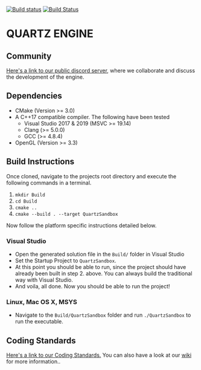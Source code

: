 [![Build status](https://ci.appveyor.com/api/projects/status/ryoqb5xj56jq0e04?svg=true)](https://ci.appveyor.com/project/GentenStudios/QuartzEngine) [![Build Status](https://api.travis-ci.org/GentenStudios/QuartzEngine.svg?branch=develop)](https://travis-ci.org/GentenStudios/QuartzEngine)
# QUARTZ ENGINE

## Community
[Here's a link to our public discord server](https://discord.gg/XRttqAm), where we collaborate and discuss the development of the engine.

## Dependencies

- CMake (Version >= 3.0)
- A C++17 compatible compiler. The following have been tested
  - Visual Studio 2017 & 2019 (MSVC >= 19.14)
  - Clang (>= 5.0.0)
  - GCC (>= 4.8.4)
- OpenGL (Version >= 3.3)

## Build Instructions

Once cloned, navigate to the projects root directory and execute the following commands in a terminal.

  1. `mkdir Build`
  2. `cd Build`
  3. `cmake ..`
  4. `cmake --build . --target QuartzSandbox`

Now follow the platform specific instructions detailed below.

### Visual Studio

  - Open the generated solution file in the `Build/` folder in Visual Studio
  - Set the Startup Project to `QuartzSandbox`.
  - At this point you should be able to run, since the project should have already been
    built in step 2. above. You can always build the traditional way with Visual Studio.
  - And voila, all done. Now you should be able to run the project!

### Linux, Mac OS X, MSYS
 
  - Navigate to the `Build/QuartzSandbox` folder and run `./QuartzSandbox` to run the executable.

## Coding Standards

[Here's a link to our Coding Standards.](https://github.com/GentenStudios/Genten/wiki/Dev:-Home)
You can also have a look at our [wiki](https://github.com/GentenStudios/quartz-engine/wiki) for more information..

